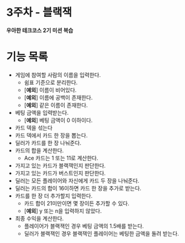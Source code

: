 # 3주차 - 블랙잭
**우아한 테크코스 2기 미션 복습**

# 기능 목록
* 게임에 참여할 사람의 이름을 입력한다.
    * 쉼표 기준으로 분리한다.
    * [**예외**] 이름이 비어있다.
    * [**예외**] 이름에 공백이 존재한다.
    * [**예외**] 같은 이름이 존재한다.
* 베팅 금액을 입력받는다.
    * [**예외**] 베팅 금액이 0 이하이다.
* 카드 덱을 섞는다
* 카드 덱에서 카드 한 장을 뽑는다.
* 딜러가 카드를 한 장 나눠준다.
* 카드의 합을 계산한다.
    * Ace 카드는 1 또는 11로 계산한다.
* 가지고 있는 카드가 블랙잭인지 판단한다.
* 가지고 있는 카드가 버스트인지 판단한다.
* 딜러는 모든 플레이어와 자신에게 카드 두 장을 나눠준다.
* 딜러는 카드의 합이 16이하면 카드 한 장을 추가로 받는다.
* 카드를 한 장 더 추가할지 입력한다.
    * 카드 합이 21미만이면 몇 장이든 추가할 수 있다.
    * [**예외**] y 또는 n을 입력하지 않았다.
* 최종 수익을 계산한다.
    * 플레이어가 블랙잭인 경우 베팅 금액의 1.5배를 받는다.
    * 딜러가 블랙잭인 경우 블랙잭인 플레이어는 베팅한 금액을 돌려 받는다.
    